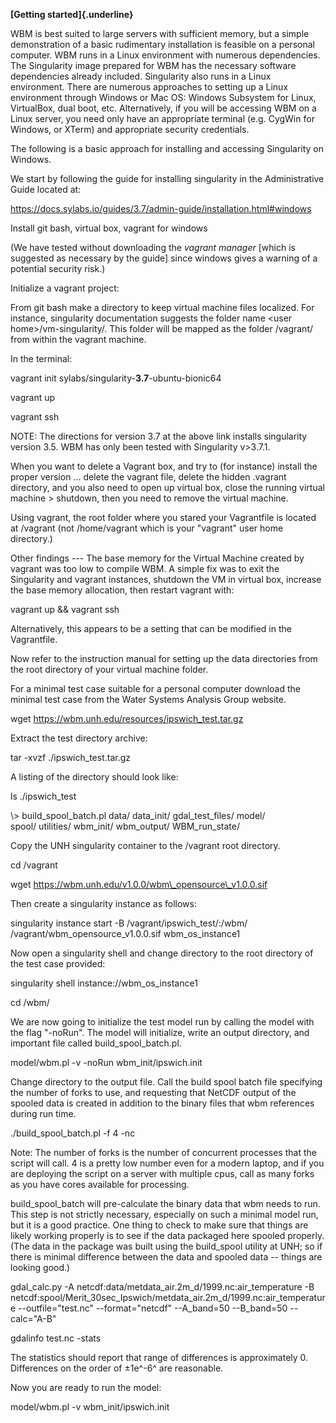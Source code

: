 **[Getting started]{.underline}**

WBM is best suited to large servers with sufficient memory, but a simple
demonstration of a basic rudimentary installation is feasible on a
personal computer. WBM runs in a Linux environment with numerous
dependencies. The Singularity image prepared for WBM has the necessary
software dependencies already included. Singularity also runs in a Linux
environment. There are numerous approaches to setting up a Linux
environment through Windows or Mac OS: Windows Subsystem for Linux,
VirtualBox, dual boot, etc. Alternatively, if you will be accessing WBM
on a Linux server, you need only have an appropriate terminal (e.g.
CygWin for Windows, or XTerm) and appropriate security credentials.

The following is a basic approach for installing and accessing
Singularity on Windows.

We start by following the guide for installing singularity in the
Administrative Guide located at:

<https://docs.sylabs.io/guides/3.7/admin-guide/installation.html#windows>

Install git bash, virtual box, vagrant for windows

(We have tested without downloading the *vagrant manager* \[which is
suggested as necessary by the guide\] since windows gives a warning of a
potential security risk.)

Initialize a vagrant project:

From git bash make a directory to keep virtual machine files localized.
For instance, singularity documentation suggests the folder name \<user
home\>/vm-singularity/. This folder will be mapped as the folder
/vagrant/ from within the vagrant machine.

In the terminal:

vagrant init sylabs/singularity-**3.7**-ubuntu-bionic64

vagrant up

vagrant ssh

NOTE: The directions for version 3.7 at the above link installs
singularity version 3.5. WBM has only been tested with Singularity
v\>3.7.1.

When you want to delete a Vagrant box, and try to (for instance) install
the proper version ... delete the vagrant file, delete the hidden
.vagrant directory, and you also need to open up virtual box, close the
running virtual machine \> shutdown, then you need to remove the virtual
machine.

Using vagrant, the root folder where you stared your Vagrantfile is
located at /vagrant (not /home/vagrant which is your "vagrant" user home
directory.)

Other findings \-\-- The base memory for the Virtual Machine created by
vagrant was too low to compile WBM. A simple fix was to exit the
Singularity and vagrant instances, shutdown the VM in virtual box,
increase the base memory allocation, then restart vagrant with:

vagrant up && vagrant ssh

Alternatively, this appears to be a setting that can be modified in the
Vagrantfile.

Now refer to the instruction manual for setting up the data directories
from the root directory of your virtual machine folder.

For a minimal test case suitable for a personal computer download the
minimal test case from the Water Systems Analysis Group website.

wget https://wbm.unh.edu/resources/ipswich_test.tar.gz

Extract the test directory archive:

tar -xvzf ./ipswich\_test.tar.gz

A listing of the directory should look like:

ls ./ipswich\_test

\\\> build\_spool\_batch.pl data/ data\_init/ gdal\_test\_files/ model/\
spool/ utilities/ wbm\_init/ wbm\_output/ WBM\_run\_state/

Copy the UNH singularity container to the /vagrant root directory.

cd /vagrant

wget https://wbm.unh.edu/v1.0.0/wbm\_opensource\_v1.0.0.sif

Then create a singularity instance as follows:

singularity instance start -B /vagrant/ipswich\_test/:/wbm/
/vagrant/wbm\_opensource\_v1.0.0.sif wbm\_os\_instance1

Now open a singularity shell and change directory to the root directory
of the test case provided:

singularity shell instance://wbm\_os\_instance1

cd /wbm/

We are now going to initialize the test model run by calling the model
with the flag "-noRun". The model will initialize, write an output
directory, and important file called build\_spool\_batch.pl.

model/wbm.pl -v -noRun wbm\_init/ipswich.init

Change directory to the output file. Call the build spool batch file
specifying the number of forks to use, and requesting that NetCDF output
of the spooled data is created in addition to the binary files that wbm
references during run time.

./build\_spool\_batch.pl -f 4 -nc

Note: The number of forks is the number of concurrent processes that the
script will call. 4 is a pretty low number even for a modern laptop, and
if you are deploying the script on a server with multiple cpus, call as
many forks as you have cores available for processing.

build\_spool\_batch will pre-calculate the binary data that wbm needs to
run. This step is not strictly necessary, especially on such a minimal
model run, but it is a good practice. One thing to check to make sure
that things are likely working properly is to see if the data packaged
here spooled properly. (The data in the package was built using the
build\_spool utility at UNH; so if there is minimal difference between
the data and spooled data -- things are looking good.)

gdal\_calc.py -A netcdf:data/metdata\_air.2m\_d/1999.nc:air\_temperature
-B
netcdf:spool/Merit\_30sec\_Ipswich/metdata\_air.2m\_d/1999.nc:air\_temperature
\--outfile=\"test.nc\" \--format=\"netcdf\" \--A\_band=50 \--B\_band=50
\--calc=\"A-B\"

gdalinfo test.nc -stats

The statistics should report that range of differences is approximately
0. Differences on the order of $\pm$1e^-6^ are reasonable.

Now you are ready to run the model:

model/wbm.pl -v wbm\_init/ipswich.init
